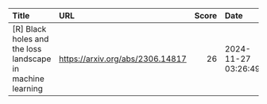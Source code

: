 | Title                                                      | URL                              |   Score | Date                |
|:-----------------------------------------------------------|:---------------------------------|--------:|:--------------------|
| [R] Black holes and the loss landscape in machine learning | https://arxiv.org/abs/2306.14817 |      26 | 2024-11-27 03:26:49 |